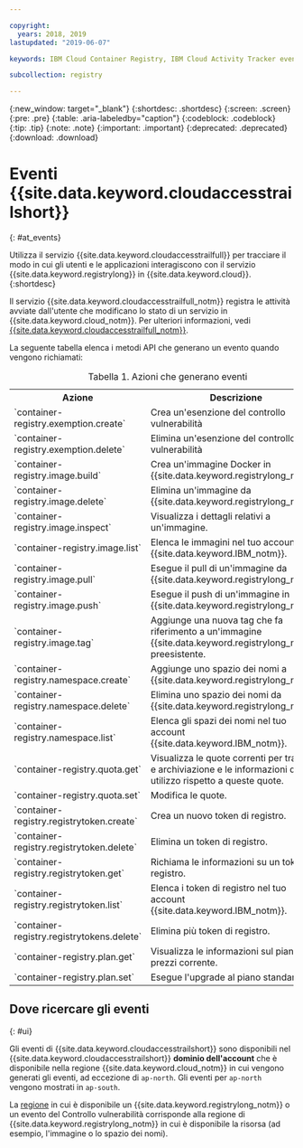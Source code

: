 ```yaml
---

copyright:
  years: 2018, 2019
lastupdated: "2019-06-07"

keywords: IBM Cloud Container Registry, IBM Cloud Activity Tracker events, Activity Tracker events, events, track,

subcollection: registry

---
```


{:new_window: target="_blank"}
{:shortdesc: .shortdesc}
{:screen: .screen}
{:pre: .pre}
{:table: .aria-labeledby="caption"}
{:codeblock: .codeblock}
{:tip: .tip}
{:note: .note}
{:important: .important}
{:deprecated: .deprecated}
{:download: .download}

# Eventi {{site.data.keyword.cloudaccesstrailshort}}
{: #at_events}

Utilizza il servizio {{site.data.keyword.cloudaccesstrailfull}} per tracciare il modo in cui gli utenti e le applicazioni interagiscono con il servizio {{site.data.keyword.registrylong}} in {{site.data.keyword.cloud}}.
{:shortdesc}

Il servizio {{site.data.keyword.cloudaccesstrailfull_notm}} registra le attività avviate dall'utente che modificano lo stato di un servizio in {{site.data.keyword.cloud_notm}}.
Per ulteriori informazioni, vedi [{{site.data.keyword.cloudaccesstrailfull_notm}}](/docs/services/cloud-activity-tracker?topic=cloud-activity-tracker-getting-started#getting-started).

La seguente tabella elenca i metodi API che generano un evento quando vengono richiamati:

<table>
  <caption>Tabella 1. Azioni che generano eventi</caption>
  <tr>
    <th>Azione</th>
	  <th>Descrizione</th>
  </tr>
  <tr>
    <td>`container-registry.exemption.create`</td>
	  <td>Crea un'esenzione del controllo vulnerabilità</td>
  </tr>
  <tr>
    <td>`container-registry.exemption.delete`</td>
	  <td>Elimina un'esenzione del controllo vulnerabilità</td>
  </tr>
  <tr>
    <td>`container-registry.image.build`</td>
	  <td>Crea un'immagine Docker in {{site.data.keyword.registrylong_notm}}.</td>
  </tr>
  <tr>
    <td>`container-registry.image.delete`</td>
	  <td>Elimina un'immagine da {{site.data.keyword.registrylong_notm}}.</td>
  </tr>
  <tr>
    <td>`container-registry.image.inspect`</td>
	  <td>Visualizza i dettagli relativi a un'immagine.</td>
  </tr>
  <tr>
    <td>`container-registry.image.list`</td>
	  <td>Elenca le immagini nel tuo account {{site.data.keyword.IBM_notm}}.</td>
  </tr>
  <tr>
    <td>`container-registry.image.pull`</td>
	  <td>Esegue il pull di un'immagine da {{site.data.keyword.registrylong_notm}}.</td>
  </tr>
  <tr>
    <td>`container-registry.image.push`</td>
	  <td>Esegue il push di un'immagine in {{site.data.keyword.registrylong_notm}}.</td>
  </tr>
  <tr>
    <td>`container-registry.image.tag`</td>
	  <td>Aggiunge una nuova tag che fa riferimento a un'immagine {{site.data.keyword.registrylong_notm}} preesistente.</td>
  </tr>
  <tr>
    <td>`container-registry.namespace.create`</td>
	  <td>Aggiunge uno spazio dei nomi a {{site.data.keyword.registrylong_notm}}.</td>
  </tr>
  <tr>
    <td>`container-registry.namespace.delete`</td>
	  <td>Elimina uno spazio dei nomi da {{site.data.keyword.registrylong_notm}}.</td>
  </tr>
  <tr>
    <td>`container-registry.namespace.list`</td>
	  <td>Elenca gli spazi dei nomi nel tuo account {{site.data.keyword.IBM_notm}}.</td>
  </tr>
  <tr>
    <td>`container-registry.quota.get`</td>
	  <td>Visualizza le quote correnti per traffico e archiviazione e le informazioni di utilizzo rispetto a queste quote.</td>
  </tr>
  <tr>
    <td>`container-registry.quota.set`</td>
	  <td>Modifica le quote.</td>
  </tr>
  <tr>
    <td>`container-registry.registrytoken.create`</td>
	  <td>Crea un nuovo token di registro.</td>
  </tr>
  <tr>
    <td>`container-registry.registrytoken.delete`</td>
	  <td>Elimina un token di registro.</td>
  </tr>
  <tr>
    <td>`container-registry.registrytoken.get`</td>
	  <td>Richiama le informazioni su un token di registro.</td>
  </tr>
  <tr>
    <td>`container-registry.registrytoken.list`</td>
	  <td>Elenca i token di registro nel tuo account {{site.data.keyword.IBM_notm}}.</td>
  </tr>
  <tr>
    <td>`container-registry.registrytokens.delete`</td>
	  <td>Elimina più token di registro.</td>
  </tr>
  <tr>
    <td>`container-registry.plan.get`</td>
	  <td>Visualizza le informazioni sul piano dei prezzi corrente.</td>
  </tr>
  <tr>
    <td>`container-registry.plan.set`</td>
	  <td>Esegue l'upgrade al piano standard.</td>
  </tr>
 </table>

## Dove ricercare gli eventi
{: #ui}

Gli eventi di {{site.data.keyword.cloudaccesstrailshort}} sono disponibili nel {{site.data.keyword.cloudaccesstrailshort}} **dominio dell'account** che è disponibile nella regione {{site.data.keyword.cloud_notm}} in cui vengono generati gli eventi, ad eccezione di `ap-north`. Gli eventi per `ap-north` vengono mostrati in `ap-south`.

La [regione](/docs/services/Registry?topic=registry-registry_overview#registry_regions) in cui è disponibile un {{site.data.keyword.registrylong_notm}} o un evento del Controllo vulnerabilità corrisponde alla regione di {{site.data.keyword.registrylong_notm}} in cui è disponibile la risorsa (ad esempio, l'immagine o lo spazio dei nomi).
